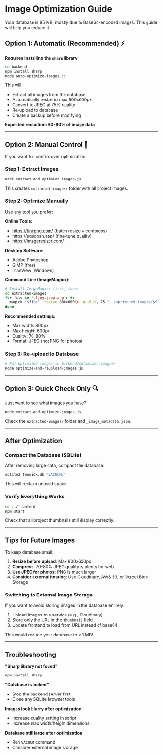 # Image Optimization Guide

Your database is 85 MB, mostly due to Base64-encoded images. This guide will help you reduce it.

## Option 1: Automatic (Recommended) ⚡

**Requires installing the `sharp` library**

```bash
cd backend
npm install sharp
node auto-optimize-images.js
```

This will:
- Extract all images from the database
- Automatically resize to max 800x600px
- Convert to JPEG at 75% quality
- Re-upload to database
- Create a backup before modifying

**Expected reduction: 60-80% of image data**

---

## Option 2: Manual Control 🎨

If you want full control over optimization:

### Step 1: Extract Images
```bash
node extract-and-optimize-images.js
```

This creates `extracted-images/` folder with all project images.

### Step 2: Optimize Manually

Use any tool you prefer:

**Online Tools:**
- https://tinypng.com/ (batch resize + compress)
- https://squoosh.app/ (fine-tune quality)
- https://imageresizer.com/

**Desktop Software:**
- Adobe Photoshop
- GIMP (free)
- IrfanView (Windows)

**Command Line (ImageMagick):**
```bash
# Install ImageMagick first, then:
cd extracted-images
for file in *.{jpg,jpeg,png}; do
  magick "$file" -resize 800x600\> -quality 75 "../optimized-images/$file"
done
```

**Recommended settings:**
- Max width: 800px
- Max height: 600px
- Quality: 70-80%
- Format: JPEG (not PNG for photos)

### Step 3: Re-upload to Database
```bash
# Put optimized images in backend/optimized-images/
node optimize-and-reupload-images.js
```

---

## Option 3: Quick Check Only 🔍

Just want to see what images you have?

```bash
node extract-and-optimize-images.js
```

Check the `extracted-images/` folder and `_image_metadata.json`.

---

## After Optimization

### Compact the Database (SQLite)

After removing large data, compact the database:

```bash
sqlite3 fenwick.db "VACUUM;"
```

This will reclaim unused space.

### Verify Everything Works

```bash
cd ../frontend
npm start
```

Check that all project thumbnails still display correctly.

---

## Tips for Future Images

To keep database small:

1. **Resize before upload**: Max 800x600px
2. **Compress**: 70-80% JPEG quality is plenty for web
3. **Use JPEG for photos**: PNG is much larger
4. **Consider external hosting**: Use Cloudinary, AWS S3, or Vercel Blob Storage

### Switching to External Image Storage

If you want to avoid storing images in the database entirely:

1. Upload images to a service (e.g., Cloudinary)
2. Store only the URL in the `thumbnail` field
3. Update frontend to load from URL instead of base64

This would reduce your database to < 1 MB!

---

## Troubleshooting

**"Sharp library not found"**
```bash
npm install sharp
```

**"Database is locked"**
- Stop the backend server first
- Close any SQLite browser tools

**Images look blurry after optimization**
- Increase quality setting in script
- Increase max width/height dimensions

**Database still large after optimization**
- Run `VACUUM` command
- Consider external image storage
